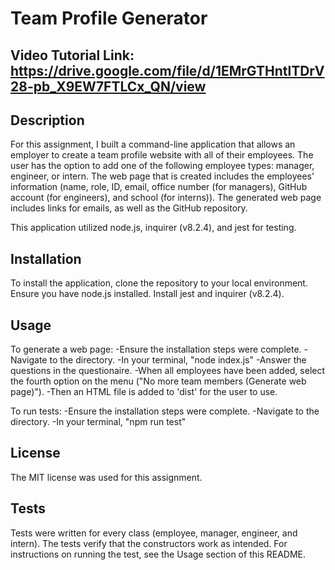 # Team Profile Generator

## Video Tutorial Link: https://drive.google.com/file/d/1EMrGTHntlTDrV28-pb_X9EW7FTLCx_QN/view

## Description

For this assignment, I built a command-line application that allows an employer to create a team profile website with all of their employees. The user has the option to add one of the following employee types: manager, engineer, or intern. The web page that is created includes the employees' information (name, role, ID, email, office number (for managers), GitHub account (for engineers), and school (for interns)). The generated web page includes links for emails, as well as the GitHub repository. 

This application utilized node.js, inquirer (v8.2.4), and jest for testing.

## Installation

To install the application, clone the repository to your local environment. Ensure you have node.js installed. Install jest and inquirer (v8.2.4).

## Usage

To generate a web page:
-Ensure the installation steps were complete.
-Navigate to the directory.
-In your terminal, "node index.js"
-Answer the questions in the questionaire.
-When all employees have been added, select the fourth option on the menu ("No more team members (Generate web page)").
-Then an HTML file is added to 'dist' for the user to use.

To run tests: 
-Ensure the installation steps were complete.
-Navigate to the directory.
-In your terminal, "npm run test"

## License

The MIT license was used for this assignment.


## Tests

Tests were written for every class (employee, manager, engineer, and intern). The tests verify that the constructors work as intended. For instructions on running the test, see the Usage section of this README. 